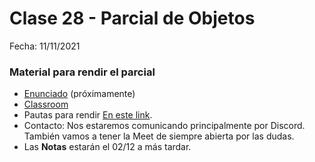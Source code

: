 # Clase 28 - Parcial de Objetos

Fecha: 11/11/2021
 
### Material para rendir el parcial

* [Enunciado](https://docs.google.com/document/d/e/2PACX-1vSbhqKLyiv4aRD7cAzI7N0X83rOSXX0jv1M3qjtKVFywhoxQxdZR2eMXPNVEHWivwswRk7WE6Hr6GeY/pub) (próximamente)
* [Classroom](https://classroom.github.com/a/DNfhhKj-)
* Pautas para rendir	[En este link](https://docs.google.com/document/d/1Z4JKRK4F_HavhwBCmfbxcLzsur_Bg-kBK5nW575htms/edit#).
* Contacto:	Nos estaremos comunicando principalmente por Discord. También vamos a tener la Meet de siempre abierta por las dudas.
* Las **Notas** estarán el 02/12 a más tardar.
